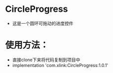 # CircleProgress
* 这是一个圆环可拖动的进度控件
# 使用方法：
* 直接clone下来将代码复制到项目中
* implementation 'com.xlink:CircleProgress:1.0.1'
